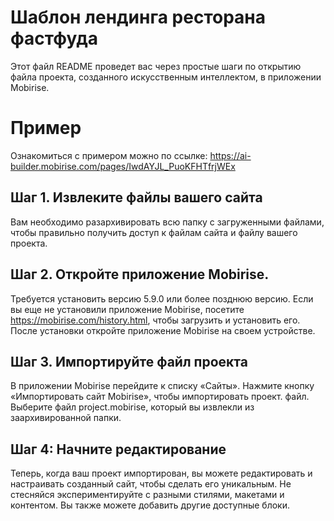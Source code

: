 # Шаблон лендинга ресторана фастфуда

Этот файл README проведет вас через простые шаги по открытию файла проекта, созданного искусственным интеллектом, в приложении Mobirise.

# Пример

Ознакомиться с примером можно по ссылке: https://ai-builder.mobirise.com/pages/IwdAYJL_PuoKFHTfrjWEx

## Шаг 1. Извлеките файлы вашего сайта
Вам необходимо разархивировать всю папку с загруженными файлами, чтобы правильно получить доступ к файлам сайта и файлу вашего проекта.

## Шаг 2. Откройте приложение Mobirise.
Требуется установить версию 5.9.0 или более позднюю версию.
Если вы еще не установили приложение Mobirise, посетите https://mobirise.com/history.html, чтобы загрузить и установить его.
После установки откройте приложение Mobirise на своем устройстве.

## Шаг 3. Импортируйте файл проекта
В приложении Mobirise перейдите к списку «Сайты». Нажмите кнопку «Импортировать сайт Mobirise», чтобы импортировать проект.
файл. Выберите файл project.mobirise, который вы извлекли из заархивированной папки.

## Шаг 4: Начните редактирование
Теперь, когда ваш проект импортирован, вы можете редактировать и настраивать созданный сайт, чтобы сделать его уникальным. Не стесняйся
экспериментируйте с разными стилями, макетами и контентом. Вы также можете добавить другие доступные блоки.
